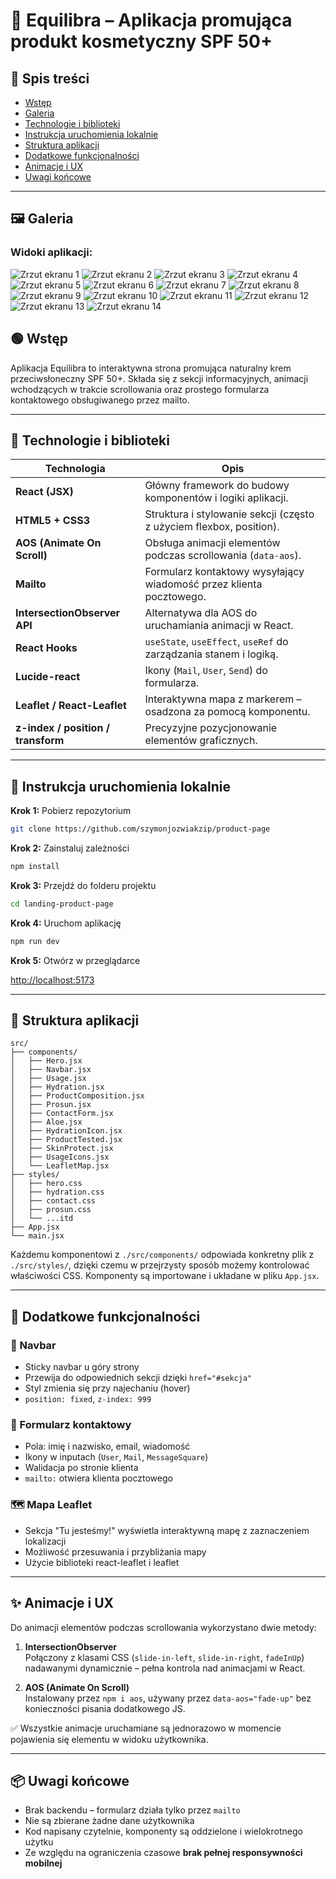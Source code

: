 # 🌿 Equilibra – Aplikacja promująca produkt kosmetyczny SPF 50+

## 📌 Spis treści
- [Wstęp](#wstęp)
- [Galeria](#gallery)
- [Technologie i biblioteki](#technologie-i-biblioteki)
- [Instrukcja uruchomienia lokalnie](#instrukcja-uruchomienia-lokalnie)
- [Struktura aplikacji](#struktura-aplikacji)
- [Dodatkowe funkcjonalności](#dodatkowe-funkcjonalności)
- [Animacje i UX](#animacje-i-ux)
- [Uwagi końcowe](#uwagi-końcowe)

---
## 🖼️ Galeria

### Widoki aplikacji:

![Zrzut ekranu 1](./screenshots/1.png)
![Zrzut ekranu 2](./screenshots/2.png)
![Zrzut ekranu 3](./screenshots/3.png)
![Zrzut ekranu 4](./screenshots/4.png)
![Zrzut ekranu 5](./screenshots/5.png)
![Zrzut ekranu 6](./screenshots/6.png)
![Zrzut ekranu 7](./screenshots/7.png)
![Zrzut ekranu 8](./screenshots/8.png)
![Zrzut ekranu 9](./screenshots/9.png)
![Zrzut ekranu 10](./screenshots/10.png)
![Zrzut ekranu 11](./screenshots/11.png)
![Zrzut ekranu 12](./screenshots/12.png)
![Zrzut ekranu 13](./screenshots/13.png)
![Zrzut ekranu 14](./screenshots/14.png)


## 🟢 Wstęp
Aplikacja Equilibra to interaktywna strona promująca naturalny krem przeciwsłoneczny SPF 50+. Składa się z sekcji informacyjnych, animacji wchodzących w trakcie scrollowania oraz prostego formularza kontaktowego obsługiwanego przez mailto.

---

## 🧰 Technologie i biblioteki

| Technologia             | Opis                                                                 |
|------------------------|----------------------------------------------------------------------|
| **React (JSX)**         | Główny framework do budowy komponentów i logiki aplikacji.          |
| **HTML5 + CSS3**        | Struktura i stylowanie sekcji (często z użyciem flexbox, position). |
| **AOS (Animate On Scroll)** | Obsługa animacji elementów podczas scrollowania (`data-aos`).    |
| **Mailto**              | Formularz kontaktowy wysyłający wiadomość przez klienta pocztowego. |
| **IntersectionObserver API** | Alternatywa dla AOS do uruchamiania animacji w React.         |
| **React Hooks**         | `useState`, `useEffect`, `useRef` do zarządzania stanem i logiką.   |
| **Lucide-react**        | Ikony (`Mail`, `User`, `Send`) do formularza.                       |
| **Leaflet / React-Leaflet** | Interaktywna mapa z markerem – osadzona za pomocą komponentu. |
| **z-index / position / transform** | Precyzyjne pozycjonowanie elementów graficznych.       |

---

## 🧪 Instrukcja uruchomienia lokalnie

**Krok 1:** Pobierz repozytorium

```bash
git clone https://github.com/szymonjozwiakzip/product-page
```

**Krok 2:** Zainstaluj zależności

```bash
npm install
```

**Krok 3:** Przejdź do folderu projektu

```bash
cd landing-product-page
```

**Krok 4:** Uruchom aplikację

```bash
npm run dev
```

**Krok 5:** Otwórz w przeglądarce

[http://localhost:5173](http://localhost:5173)

---

## 🧱 Struktura aplikacji

```
src/
├── components/
│   ├── Hero.jsx
│   ├── Navbar.jsx
│   ├── Usage.jsx
│   ├── Hydration.jsx
│   ├── ProductComposition.jsx
│   ├── Prosun.jsx
│   ├── ContactForm.jsx
│   ├── Aloe.jsx
│   ├── HydrationIcon.jsx
│   ├── ProductTested.jsx
│   ├── SkinProtect.jsx
│   ├── UsageIcons.jsx
│   └── LeafletMap.jsx
├── styles/
│   ├── hero.css
│   ├── hydration.css
│   ├── contact.css
│   ├── prosun.css
│   └── ...itd
├── App.jsx
└── main.jsx
```

Każdemu komponentowi z `./src/components/` odpowiada konkretny plik z `./src/styles/`, dzięki czemu w przejrzysty sposób możemy kontrolować właściwości CSS. Komponenty są importowane i układane w pliku `App.jsx`.

---

## 🚀 Dodatkowe funkcjonalności 

### 📌 Navbar

- Sticky navbar u góry strony
- Przewija do odpowiednich sekcji dzięki `href="#sekcja"`
- Styl zmienia się przy najechaniu (hover)
- `position: fixed`, `z-index: 999`

### 💌 Formularz kontaktowy

- Pola: imię i nazwisko, email, wiadomość
- Ikony w inputach (`User`, `Mail`, `MessageSquare`)
- Walidacja po stronie klienta
- `mailto:` otwiera klienta pocztowego

### 🗺️ Mapa Leaflet

- Sekcja "Tu jesteśmy!" wyświetla interaktywną mapę z zaznaczeniem lokalizacji
- Możliwość przesuwania i przybliżania mapy
- Użycie biblioteki react-leaflet i leaflet

---

## ✨ Animacje i UX

Do animacji elementów podczas scrollowania wykorzystano dwie metody:

1. **IntersectionObserver**  
   Połączony z klasami CSS (`slide-in-left`, `slide-in-right`, `fadeInUp`) nadawanymi dynamicznie – pełna kontrola nad animacjami w React.

2. **AOS (Animate On Scroll)**  
   Instalowany przez `npm i aos`, używany przez `data-aos="fade-up"` bez konieczności pisania dodatkowego JS.

✅ Wszystkie animacje uruchamiane są jednorazowo w momencie pojawienia się elementu w widoku użytkownika.

---

## 📦 Uwagi końcowe

- Brak backendu – formularz działa tylko przez `mailto`
- Nie są zbierane żadne dane użytkownika
- Kod napisany czytelnie, komponenty są oddzielone i wielokrotnego użytku
- Ze względu na ograniczenia czasowe **brak pełnej responsywności mobilnej**
